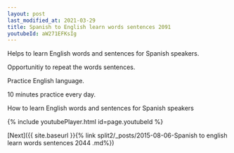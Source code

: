 ```yaml
---
layout: post
last_modified_at: 2021-03-29
title: Spanish to English learn words sentences 2091 
youtubeId: aW271EFKsIg
---
```

 
 
Helps to learn English words and sentences for Spanish speakers.

Opportunitiy to repeat the words sentences. 

Practice English language. 
 
10 minutes practice every day. 
 
How to learn English words and sentences for Spanish speakers 
 
{% include youtubePlayer.html id=page.youtubeId %}
 
 
[Next]({{ site.baseurl }}{% link  split2/_posts/2015-08-06-Spanish to english learn words sentences 2044 .md%})
 
